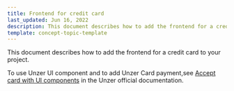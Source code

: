 ```yaml
---
title: Frontend for credit card
last_updated: Jun 16, 2022
description: This document describes how to add the frontend for a credit card to your project.
template: concept-topic-template
---
```


This document describes how to add the frontend for a credit card to your project.

To use Unzer UI component and to add Unzer Card payment,see [Accept card with UI components](https://docs.unzer.com/payment-methods/card/accept-card-ui-component/) in the Unzer official documentation.
